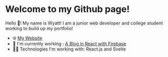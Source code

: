 # Welcome to my Github page!

Hello 👋! My name is Wyatt! I am a junior web developer and college student working to build up my portfolio!

- 🌐 <a href="https://www.awhaston.dev" target="_blank">My Website</a>
- 🚧 I'm currently working : [A Blog in React with Firebase](https://github.com/awhaston/react-blog)
- 🧑‍💻 Technologies I'm working with: React.js and Svelte
